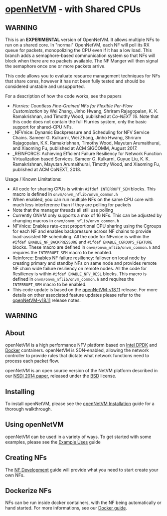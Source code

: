 [openNetVM][onvm] - with Shared CPUs
==

WARNING
--
This is an **EXPERIMENTAL** version of OpenNetVM. It allows multiple NFs to run on a shared core.  In "normal" OpenNetVM, each NF will poll its RX queue for packets, monopolizing the CPU even if it has a low load.  This branch adds a semaphore-based communication system so that NFs will block when there are no packets available.  The NF Manger will then signal the semaphore once one or more packets arrive.

This code allows you to evaluate resource management techniques for NFs that share cores, however it has not been fully tested and should be considered unstable and unsupported.

For a description of how the code works, see the papers
  - _Flurries: Countless Fine-Grained NFs for Flexible Per-Flow Customization_ by Wei Zhang, Jinho Hwang, Shriram Rajagopalan, K. K. Ramakrishnan, and Timothy Wood, published at _Co-NEXT 16_. Note that this code does not contain the full Flurries system, only the basic support for shared-CPU NFs.
  - _NFVnice: Dynamic Backpressure and Scheduling for NFV Service Chains. Sameer G. Kulkarni, Wei Zhang, Jinho Hwang, Shriram Rajagopalan, K.K. Ramakrishnan, Timothy Wood, Mayutan Arumaithurai, and Xiaoming Fu, published at ACM SIGCOMM, August 2017. 
  - _REINFORCE: Achieving Efficient Failure Resiliency for Network Function Virtualization based Services. Sameer G. Kulkarni, Guyue Liu, K. K. Ramakrishnan, Mayutan Arumaithurai, Timothy Wood, and Xiaoming Fu, published at ACM CoNEXT, 2018.

Usage / Known Limitations:
  - All code for sharing CPUs is within `#ifdef INTERRUPT_SEM` blocks. This macro is defined in `onvm/onvm_nflib/onvm_common.h`
  - When enabled, you can run multiple NFs on the same CPU core with much less interference than if they are polling for packets
  - Note that the manager threads all still use polling
  - Currently ONVM only supports a max of 16 NFs. This can be adjusted by changing macros in `onvm/onvm_nflib/onvm_common.h`
  - NFVnice: Enables rate-cost proportional CPU sharing using the Cgroups for each NF and enables backpressure across NF chains to provide load-assisted NF scheduling. All the code for NFvnice is within the `#ifdef ENABLE_NF_BACKPRESSURE` and `#ifdef ENABLE_CGROUPS_FEATURE` blocks. These macro are defined in `onvm/onvm_nflib/onvm_common.h` and requires the `INTERRUPT_SEM` macro to be enabled. 
  - Reinforce: Enables NF failure resiliency: failover on local node by creating primary and standby NFs on same node and provides remote NF chain wide failure resiliency on remote nodes. All the code for Resiliency is within `#ifdef ENABLE_NFV_RESL` blocks. This macro is defined in `onvm/onvm_nflib/onvm_common.h` and requires the `INTERRUPT_SEM` macro to be enabled.
  - This code update is based on the [openNetVM-v18.11] release. For more details on other associated feature updates please refer to the [openNetVM-v18.11] release notes.

WARNING
--

About
--
openNetVM is a high performance NFV platform based on [Intel DPDK][dpdk] and [Docker][docker] containers.  openNetVM is SDN-enabled, allowing the network controller to provide rules that dictate what network functions need to process each packet flow.

openNetVM is an open source version of the NetVM platform described in our [NSDI 2014 paper][nsdi04], released under the [BSD][license] license.

Installing
--
To install openNetVM, please see the [openNetVM Installation][install] guide for a thorough walkthrough.

Using openNetVM
--
openNetVM can be used in a variety of ways.  To get started with some examples, please see the [Example Uses][examples] guide

Creating NFs
--
The [NF Development][nfs] guide will provide what you need to start create your own NFs.

Dockerize NFs
--
NFs can be run inside docker containers, with the NF being automatically or hand started. For more informations, see our [Docker guide][docker-nf].



[onvm]: http://sdnfv.github.io/onvm/
[license]: LICENSE
[dpdk]: http://dpdk.org
[docker]: https://www.docker.com/
[nsdi04]: http://faculty.cs.gwu.edu/~timwood/papers/14-NSDI-netvm.pdf
[install]: docs/Install.md
[examples]: docs/Examples.md
[nfs]: docs/NF_Dev.md
[docker-nf]: docs/Docker.md
[openNetVM-v18.11]: https://github.com/sdnfv/openNetVM-dev/releases/tag/v18.11
